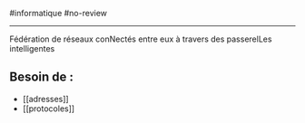 #informatique #no-review 

----
Fédération de réseaux conNectés entre eux à travers des passerelLes intelligentes


## Besoin de :
- [[adresses]]
- [[protocoles]]

